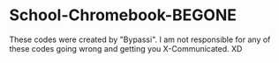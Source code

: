# School-Chromebook-BEGONE
These codes were created by "Bypassi". I am not responsible for any of these codes going wrong and getting you X-Communicated.  XD
